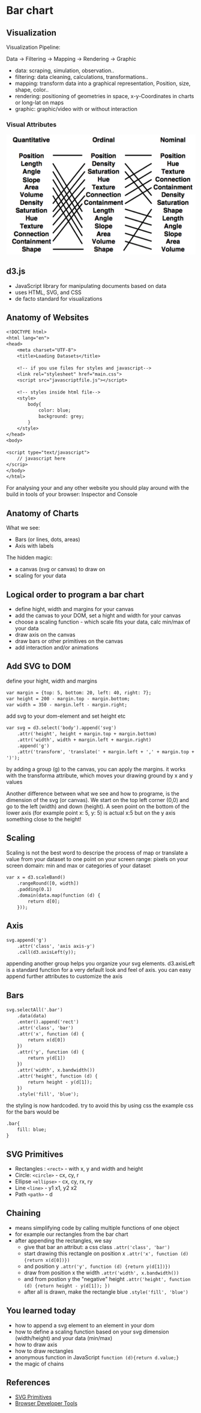 # Bar chart

## Visualization
Visualization Pipeline:

Data -> Filtering -> Mapping -> Rendering -> Graphic 

* data: scraping, simulation, observation..
* filtering: data cleaning, calculations, transformations..
* mapping: transform data into a graphical representation, Position, size, shape, color.. 
* rendering: positioning of geometries in space, x-y-Coordinates in charts or long-lat on maps
* graphic: graphic/video with or without interaction

### Visual Attributes
![](visualattributes.png)


## d3.js
* JavaScript library for manipulating documents based on data
* uses HTML, SVG, and CSS
* de facto standard for visualizations

## Anatomy of Websites

```
<!DOCTYPE html>
<html lang="en">
<head>
    <meta charset="UTF-8">
    <title>Loading Datasets</title>

    <!-- if you use files for styles and javascript-->
    <link rel="stylesheet" href="main.css">
    <script src="javascriptfile.js"></script>

    <!-- styles inside html file-->
    <style>
        body{
            color: blue;
            background: grey;
        }
    </style>
</head>
<body>

<script type="text/javascript"> 
    // javascript here
</scrip>
</body>
</html>
```

For analysing your and any other website you should play around with the build in tools of your browser: Inspector and Console

## Anatomy of Charts
What we see:

* Bars (or lines, dots, areas)
* Axis with labels

The hidden magic:

* a canvas (svg or canvas) to draw on
* scaling for your data

## Logical order to program a bar chart
* define hight, width and margins for your canvas
* add the canvas to your DOM, set a hight and width for your canvas
* choose a scaling function - which scale fits your data, calc min/max of your data
* draw axis on the canvas
* draw bars or other primitives on the canvas
* add interaction and/or animations

## Add SVG to DOM
define your hight, width and margins

    var margin = {top: 5, bottom: 20, left: 40, right: 7};
    var height = 200 - margin.top - margin.bottom;
    var width = 350 - margin.left - margin.right;

add svg to your dom-element and set height etc

    var svg = d3.select('body').append('svg')
        .attr('height', height + margin.top + margin.bottom)
        .attr('width', width + margin.left + margin.right)
        .append('g')
        .attr('transform', 'translate(' + margin.left + ',' + margin.top + ')');    

by adding a group (g) to the canvas, you can apply the margins. it works with the transforma attribute, which moves your drawing ground by x and y values

Another difference between what we see and how to programe, is the dimension of the svg (or canvas). We start on the top left corner (0,0) and go to the left (width) and down (height). 
A seen point on the bottom of the lower axis (for example point x: 5, y: 5) is actual x:5 but on the y axis something close to the height! 

## Scaling

Scaling is not the best word to descripe the process of map or translate a value from your dataset to one point on your screen
range: pixels on your screen
domain: min and max or categories of your dataset

    var x = d3.scaleBand()
        .rangeRound([0, width])
        .padding(0.1)
        .domain(data.map(function (d) {
            return d[0];
        }));   

## Axis

    svg.append('g')
        .attr('class', 'axis axis-y')
        .call(d3.axisLeft(y));

appending another group helps you organize your svg elements. d3.axisLeft is a standard function for a very default look and feel of axis. you can easy append further attributes to customize the axis

## Bars

    svg.selectAll('.bar')
        .data(data)
        .enter().append('rect')
        .attr('class', 'bar')
        .attr('x', function (d) {
            return x(d[0])
        })
        .attr('y', function (d) {
            return y(d[1])
        })
        .attr('width', x.bandwidth())
        .attr('height', function (d) {
            return height - y(d[1]);
        })
        .style('fill', 'blue');

the styling is now hardcoded. try to avoid this by using css
the example css for the bars would be

    .bar{
        fill: blue;
    }


## SVG Primitives
* Rectangles : `<rect>` - with x, y and width and height
* Circle:  `<circle>` - cx, cy, r
* Ellipse `<ellipse>` - cx, cy, rx, ry
* Line `<line>` - y1 x1, y2 x2
* Path `<path>` - d 

## Chaining
* means simplifying code by calling multiple functions of one object
* for example our rectangles from the bar chart
* after appending the rectangles, we say
    * give that bar an attribut: a css class `.attr('class', 'bar')`
    * start drawing this rectangle on position x  `.attr('x', function (d) {return x(d[0])})` 
    * and position y `.attr('y', function (d) {return y(d[1])})`
    * draw from position x the width `.attr('width', x.bandwidth())`
    * and from postion y the "negative" height `.attr('height', function (d) {return height - y(d[1]); })`
    * after all is drawn, make the rectangle blue `.style('fill', 'blue')`

## You learned today
* how to append a svg element to an element in your dom
* how to define a scaling function based on your svg dimension (width/height) and your data (min/max)
* how to draw axis
* how to draw rectangles
* anonymous function in JavaScript `function (d){return d.value;}`
* the magic of chains

## References
* [SVG Primitives](https://www.w3.org/TR/SVG/shapes.html)
* [Browser Developer Tools](https://developer.mozilla.org/en-US/docs/Learn/Common_questions/What_are_browser_developer_tools)

